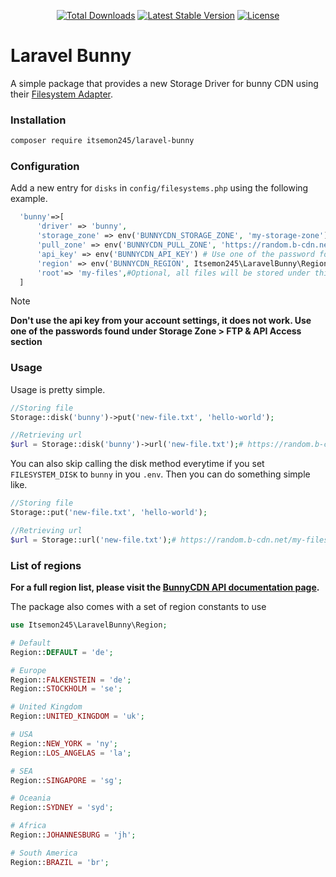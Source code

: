 <!--![Laravel_pausable_job_banner](https://github.com/itsemon245/laravel-pausable-job/assets/82655944/a9e055c9-9610-4d4e-94d4-ecc61acfd09b)-->

<p align="center">
 <a href="https://packagist.org/packages/laravel/framework"><img src="https://img.shields.io/packagist/dt/itsemon245/laravel-bunny?style=for-the-badge&label=Downloads&color=61C9A8" alt="Total Downloads"></a>
 <a href="https://packagist.org/packages/laravel/framework"><img src="https://img.shields.io/packagist/v/itsemon245/laravel-bunny?style=for-the-badge&label=Version" alt="Latest Stable Version"></a>
 <a href="https://packagist.org/packages/laravel/framework"><img src="https://img.shields.io/packagist/l/itsemon245/laravel-bunny?style=for-the-badge&label=License" alt="License"></a>
</p>

# Laravel Bunny
A simple package that provides a new Storage Driver for bunny CDN using their [Filesystem Adapter](https://github.com/PlatformCommunity/flysystem-bunnycdn).

### Installation
```sh
composer require itsemon245/laravel-bunny
```

### Configuration
Add a new entry for `disks` in `config/filesystems.php` using the following example.
```php
  'bunny'=>[
      'driver' => 'bunny',
      'storage_zone' => env('BUNNYCDN_STORAGE_ZONE', 'my-storage-zone'),# Name of your storage zone
      'pull_zone' => env('BUNNYCDN_PULL_ZONE', 'https://random.b-cdn.net'),#Pull Zone URL
      'api_key' => env('BUNNYCDN_API_KEY') # Use one of the password found in the storage zone.
      'region' => env('BUNNYCDN_REGION', Itsemon245\LaravelBunny\Region::DEFAULT),
      'root'=> 'my-files',#Optional, all files will be stored under this directory if specified
  ]
```
> [!NOTE]
> **Don't use the api key from your account settings, it does not work. Use one of the passwords found under Storage Zone > FTP & API Access section**

### Usage
Usage is pretty simple.
```php
//Storing file
Storage::disk('bunny')->put('new-file.txt', 'hello-world');

//Retrieving url
$url = Storage::disk('bunny')->url('new-file.txt');# https://random.b-cdn.net/my-files/new-file.txt
```
You can also skip calling the disk method everytime if you  set `FILESYSTEM_DISK` to `bunny` in you `.env`. Then you can do something simple like.
```php
//Storing file
Storage::put('new-file.txt', 'hello-world');

//Retrieving url
$url = Storage::url('new-file.txt');# https://random.b-cdn.net/my-files/new-file.txt
```
### List of regions
**For a full region list, please visit the [BunnyCDN API documentation page](https://docs.bunny.net/reference/storage-api#storage-endpoints).**

The package also comes with a set of region constants to use

```php
use Itsemon245\LaravelBunny\Region;

# Default
Region::DEFAULT = 'de';

# Europe
Region::FALKENSTEIN = 'de';
Region::STOCKHOLM = 'se';

# United Kingdom
Region::UNITED_KINGDOM = 'uk';

# USA
Region::NEW_YORK = 'ny';
Region::LOS_ANGELAS = 'la';

# SEA
Region::SINGAPORE = 'sg';

# Oceania
Region::SYDNEY = 'syd';

# Africa
Region::JOHANNESBURG = 'jh';

# South America
Region::BRAZIL = 'br';
```


